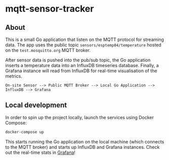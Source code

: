 # mqtt-sensor-tracker

## About
This is a small Go application that listen on the MQTT protocol for streaming data. The app uses the public topic `sensors/esptemp04/temperature` hosted on the `test.mosquitto.org` MQTT broker.

After sensor data is pushed into the pub/sub topic, the Go application inserts a temperature data into an InfluxDB timeseries database. Finally, a Grafana instance will read from InfluxDB for real-time visualisation of the metrics.

```text
On-site Sensor --> Public MQTT Broker --> Local Go Application --> InfluxDB --> Grafana
```

## Local development

In order to spin up the project locally, launch the services using Docker Compose:

```bash
docker-compose up
```

This starts running the Go application on the local machine (which connects to the MQTT broker) and starts up InfluxDB and Grafana instances. Check out the real-time stats in [Grafana](http://localhost:3000/)!
